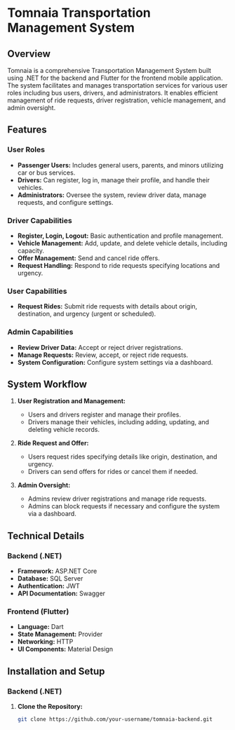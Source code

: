 # Tomnaia Transportation Management System

## Overview
Tomnaia is a comprehensive Transportation Management System built using .NET for the backend and Flutter for the frontend mobile application. The system facilitates and manages transportation services for various user roles including bus users, drivers, and administrators. It enables efficient management of ride requests, driver registration, vehicle management, and admin oversight.

## Features
### User Roles
- **Passenger Users:** Includes general users, parents, and minors utilizing car or bus services.
- **Drivers:** Can register, log in, manage their profile, and handle their vehicles.
- **Administrators:** Oversee the system, review driver data, manage requests, and configure settings.

### Driver Capabilities
- **Register, Login, Logout:** Basic authentication and profile management.
- **Vehicle Management:** Add, update, and delete vehicle details, including capacity.
- **Offer Management:** Send and cancel ride offers.
- **Request Handling:** Respond to ride requests specifying locations and urgency.

### User Capabilities
- **Request Rides:** Submit ride requests with details about origin, destination, and urgency (urgent or scheduled).

### Admin Capabilities
- **Review Driver Data:** Accept or reject driver registrations.
- **Manage Requests:** Review, accept, or reject ride requests.
- **System Configuration:** Configure system settings via a dashboard.

## System Workflow
1. **User Registration and Management:**
   - Users and drivers register and manage their profiles.
   - Drivers manage their vehicles, including adding, updating, and deleting vehicle records.

2. **Ride Request and Offer:**
   - Users request rides specifying details like origin, destination, and urgency.
   - Drivers can send offers for rides or cancel them if needed.

3. **Admin Oversight:**
   - Admins review driver registrations and manage ride requests.
   - Admins can block requests if necessary and configure the system via a dashboard.

## Technical Details

### Backend (.NET)
- **Framework:** ASP.NET Core
- **Database:** SQL Server
- **Authentication:** JWT
- **API Documentation:** Swagger

### Frontend (Flutter)
- **Language:** Dart
- **State Management:** Provider
- **Networking:** HTTP
- **UI Components:** Material Design

## Installation and Setup

### Backend (.NET)
1. **Clone the Repository:**
   ```sh
   git clone https://github.com/your-username/tomnaia-backend.git


